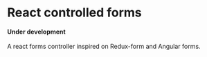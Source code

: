 # React controlled forms

<strong>Under development</strong><br><br>
A react forms controller inspired on Redux-form and Angular forms.
